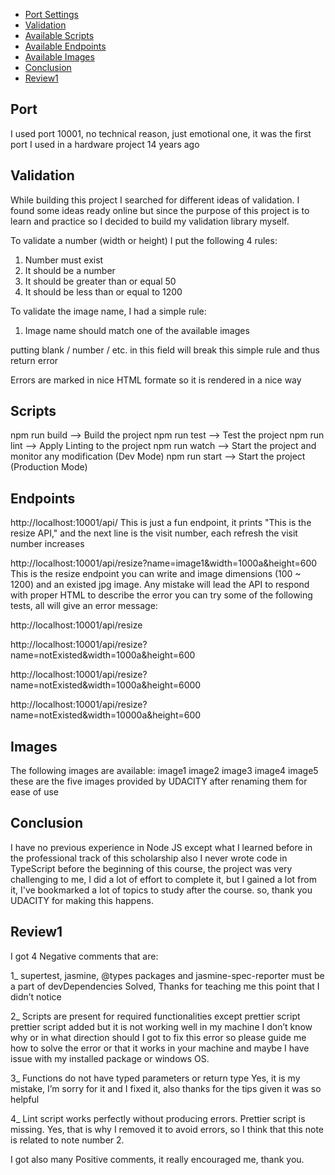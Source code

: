 * [Port Settings](#Port)
* [Validation](#Validation)
* [Available Scripts](#Scripts)
* [Available Endpoints](#Endpoints)
* [Available Images](#Images)
* [Conclusion](#Conclusion)
* [Review1](#Review1)
     
## Port

I used port 10001, no technical reason, just emotional one, it was the first port I used in a hardware project 14 years ago

## Validation

While building this project I searched for different ideas of validation. I found some ideas ready online but since the purpose of this project is to learn and practice so I decided to build my validation library myself.

To validate a number (width or height) I put the following 4 rules:
1) Number must exist
2) It should be a number
3) It should be greater than or equal 50
4) It should be less than or equal to 1200

To validate the image name, I had a simple rule:
1) Image name should match one of the available images

putting blank / number / etc. in this field will break this simple rule and thus return error

Errors are marked in nice HTML formate so it is rendered in a nice way

## Scripts

npm run build  --> Build the project
npm run test   --> Test the project
npm run lint   --> Apply Linting to the project
npm run watch  --> Start the project and monitor any modification (Dev Mode)
npm run start  --> Start the project (Production Mode)

## Endpoints

http://localhost:10001/api/
This is just a fun endpoint, it prints "This is the resize API," and the next line is the visit number, each refresh the visit number increases


http://localhost:10001/api/resize?name=image1&width=1000a&height=600
This is the resize endpoint you can write and image dimensions (100 ~ 1200) and an existed jpg image.
Any mistake will lead the API to respond with proper HTML to describe the error
you can try some of the following tests, all will give an error message:

http://localhost:10001/api/resize

http://localhost:10001/api/resize?name=notExisted&width=1000a&height=600

http://localhost:10001/api/resize?name=notExisted&width=1000a&height=6000

http://localhost:10001/api/resize?name=notExisted&width=10000a&height=600

## Images

The following images are available:
image1
image2
image3
image4
image5
these are the five images provided by UDACITY after renaming them for ease of use

## Conclusion

I have no previous experience in Node JS except what I learned before in the professional track of this scholarship also I never wrote code in TypeScript before the beginning of this course, the project was very challenging to me, I did a lot of effort to complete it, but I gained a lot from it, I've bookmarked a lot of topics to study after the course. so, thank you UDACITY for making this happens.

## Review1

I got 4 Negative comments that are:

1_ supertest, jasmine, @types packages and jasmine-spec-reporter must be a part of devDependencies
Solved, Thanks for teaching me this point that I didn’t notice

2_ Scripts are present for required functionalities except prettier script
prettier script added but it is not working well in my machine I don’t know why or in what direction should I got to fix this error so please guide me how to solve the error or that it works in your machine and maybe I have issue with my installed package or windows OS.

3_ Functions do not have typed parameters or return type
Yes, it is my mistake, I’m sorry for it and I fixed it, also thanks for the tips given it was so helpful

4_ Lint script works perfectly without producing errors. Prettier script is missing.
Yes, that is why I removed it to avoid errors, so I think that this note is related to note number 2.

I got also many Positive comments, it really encouraged me, thank you.

